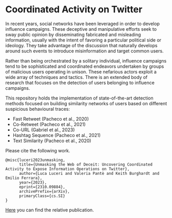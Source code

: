 # Coordinated Activity on Twitter

In recent years, social networks have been leveraged in order to develop influence campaigns. 
These deceptive and manipulative efforts seek to sway public opinion by disseminating fabricated and misleading information, usually with the intent of favoring a particular political side or ideology. 
They take advantage of the discussion that naturally develops around such events to introduce misinformation and target common users.

Rather than being orchestrated by a solitary individual, influence campaigns tend to be sophisticated and coordinated endeavors undertaken by groups of malicious users operating in unison. These nefarious actors exploit a wide array of techniques and tactics.
There is an extended body of research that focuses on the detection of users belonging to influence campaigns.

This repository holds the implementation of state-of-the-art detection methods focused on building similarity networks of users based on different suspicious behavioural traces:
- Fast Retweet (Pacheco et al., 2020)
- Co-Retweet (Pacheco et al., 2021)
- Co-URL (Gabriel  et al., 2023)
- Hashtag Sequence (Pacheco et al., 2021)
- Text Similarity (Pacheco et al., 2020)

Please cite the following work. 

```
@misc{luceri2023unmasking,
      title={Unmasking the Web of Deceit: Uncovering Coordinated Activity to Expose Information Operations on Twitter}, 
      author={Luca Luceri and Valeria Pantè and Keith Burghardt and Emilio Ferrara},
      year={2023},
      eprint={2310.09884},
      archivePrefix={arXiv},
      primaryClass={cs.SI}
}
```

[Here](https://arxiv.org/abs/2310.09884) you can find the relative publication.
